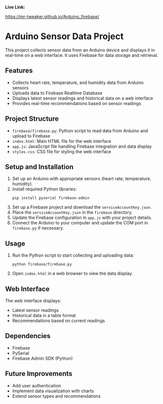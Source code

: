 **Live Link:**

https://mr-tweaker.github.io/Arduino_firebase/

# Arduino Sensor Data Project

This project collects sensor data from an Arduino device and displays it in real-time on a web interface. It uses Firebase for data storage and retrieval.

## Features

- Collects heart rate, temperature, and humidity data from Arduino sensors
- Uploads data to Firebase Realtime Database
- Displays latest sensor readings and historical data on a web interface
- Provides real-time recommendations based on sensor readings

## Project Structure

- `firebase/firebase.py`: Python script to read data from Arduino and upload to Firebase
- `index.html`: Main HTML file for the web interface
- `app.js`: JavaScript file handling Firebase integration and data display
- `styles.css`: CSS file for styling the web interface

## Setup and Installation

1. Set up an Arduino with appropriate sensors (heart rate, temperature, humidity).
2. Install required Python libraries:
   ```
   pip install pyserial firebase-admin
   ```
3. Set up a Firebase project and download the `serviceAccountKey.json`.
4. Place the `serviceAccountKey.json` in the `firebase` directory.
5. Update the Firebase configuration in `app.js` with your project details.
6. Connect the Arduino to your computer and update the COM port in `firebase.py` if necessary.

## Usage

1. Run the Python script to start collecting and uploading data:
   ```
   python firebase/firebase.py
   ```
2. Open `index.html` in a web browser to view the data display.

## Web Interface

The web interface displays:
- Latest sensor readings
- Historical data in a table format
- Recommendations based on current readings

## Dependencies

- Firebase
- PySerial
- Firebase Admin SDK (Python)

## Future Improvements

- Add user authentication
- Implement data visualization with charts
- Extend sensor types and recommendations
